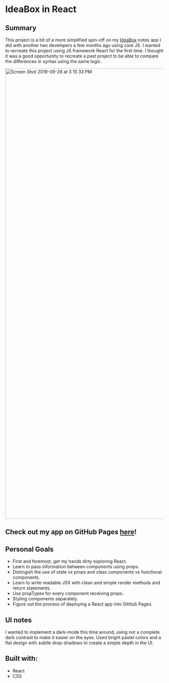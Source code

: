 # IdeaBox in React

## Summary

This project is a bit of a more simplified spin-off on my [IdeaBox](https://github.com/edwindelbosque/IdeaBox) notes app I did with another two developers a few months ago using core JS. I wanted to recreate this project using JS framework React for the first time. I thought it was a good opportunity to recreate a past project to be able to compare the differences in syntax using the same logic.

<img width="1431" alt="Screen Shot 2019-09-28 at 3 15 33 PM" src="https://user-images.githubusercontent.com/48811985/65822651-5fcf2380-e237-11e9-8040-d21648ead534.png">

## Check out my app on GitHub Pages [here](https://edwindelbosque.github.io/ideabox-react2/)!

## Personal Goals

- First and foremost, get my hands dirty exploring React.
- Learn to pass information between components using props.
- Distingish the use of state vs props and class components vs functional components.
- Learn to write readable JSX with clean and simple render methods and return statements.
- Use propTypes for every component receiving props.
- Styling components separately.
- Figure out the process of deploying a React app into GitHub Pages.

## UI notes

I wanted to implement a dark-mode this time around, using not a complete dark contrast to make it easier on the eyes.
Used bright pastel colors and a flat design with subtle drop-shadows to create a simple depth in the UI.

## Built with:

- React
- CSS
